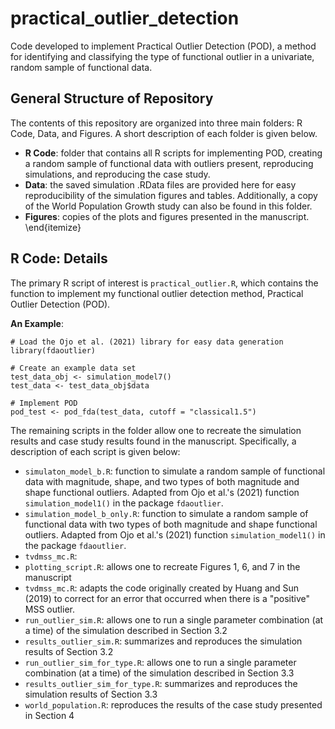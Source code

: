 # practical_outlier_detection
Code developed to implement Practical Outlier Detection (POD), a method for identifying and classifying the type of functional outlier in a univariate, random sample of functional data.  

## General Structure of Repository
The contents of this repository are organized into three main folders: R Code, Data, and Figures. A short description of each folder is given below.

- **R Code**: folder that contains all R scripts for implementing POD, creating a random sample of functional data with outliers present, reproducing simulations, and reproducing the case study.
- **Data**: the saved simulation .RData files are provided here for easy reproducibility of the simulation figures and tables. Additionally, a copy of the World Population Growth study can also be found in this folder. 
- **Figures**: copies of the plots and figures presented in the manuscript.
\end{itemize}

## R Code: Details
The primary R script of interest is `practical_outlier.R`, which contains the function to implement my functional outlier detection method, Practical Outlier Detection (POD). 

**An Example**:
```
# Load the Ojo et al. (2021) library for easy data generation
library(fdaoutlier)

# Create an example data set
test_data_obj <- simulation_model7()
test_data <- test_data_obj$data

# Implement POD
pod_test <- pod_fda(test_data, cutoff = "classical1.5")
```

The remaining scripts in the folder allow one to recreate the simulation results and case study results found in the manuscript. Specifically, a description of each script is given below:
- `simulaton_model_b.R`: function to simulate a random sample of functional data with magnitude, shape, and two types of both magnitude and shape functional outliers. Adapted from Ojo et al.'s (2021) function `simulation_model1()` in the package `fdaoutlier`.
- `simulation_model_b_only.R`: function to simulate a random sample of functional data with two types of both magnitude and shape functional outliers. Adapted from Ojo et al.'s (2021) function `simulation_model1()` in the package `fdaoutlier`.
- `tvdmss_mc.R`: 
- `plotting_script.R`: allows one to recreate Figures 1, 6, and 7 in the manuscript
- `tvdmss_mc.R`: adapts the code originally created by Huang and Sun (2019) to correct for an error that occurred when there is a "positive" MSS outlier.
- `run_outlier_sim.R`: allows one to run a single parameter combination (at a time) of the simulation described in Section 3.2
- `results_outlier_sim.R`: summarizes and reproduces the simulation results of Section 3.2
- `run_outlier_sim_for_type.R`: allows one to run a single parameter combination (at a time) of the simulation described in Section 3.3
- `results_outlier_sim_for_type.R`: summarizes and reproduces the simulation results of Section 3.3
- `world_population.R`: reproduces the results of the case study presented in Section 4


